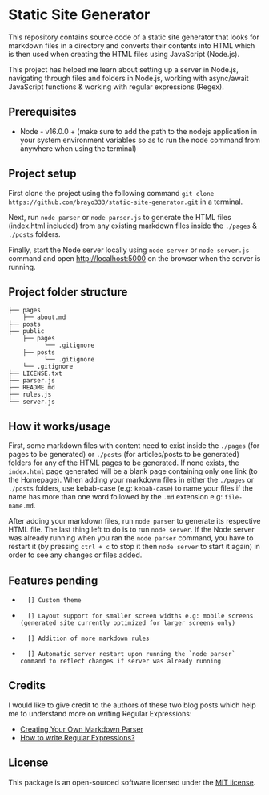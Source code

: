 # Static Site Generator

This repository contains source code of a static site generator that looks for markdown files in a directory and converts their contents into HTML which is then used when creating the HTML files using JavaScript (Node.js).

This project has helped me learn about setting up a server in Node.js, navigating through files and folders in Node.js, working with async/await JavaScript functions & working with regular expressions (Regex).

## Prerequisites
+ Node - v16.0.0 + (make sure to add the path to the nodejs application in your system environment variables so as to run the node command from anywhere when using the terminal)

## Project setup
First clone the project using the following command `git clone https://github.com/brayo333/static-site-generator.git` in a terminal.

Next, run `node parser` or `node parser.js` to generate the HTML files (index.html included) from any existing markdown files inside the `./pages` & `./posts` folders.

Finally, start the Node server locally using `node server` or `node server.js` command and open [http://localhost:5000](http://localhost:5000) on the browser when the server is running.

## Project folder structure
```
├── pages
	├── about.md
├── posts
├── public
	├── pages
          └── .gitignore
	├── posts
          └── .gitignore
	└── .gitignore
├── LICENSE.txt
├── parser.js
├── README.md
├── rules.js
└── server.js
```

## How it works/usage
First, some markdown files with content need to exist inside the `./pages` (for pages to be generated) or `./posts` (for articles/posts to be generated) folders for any of the HTML pages to be generated. If none exists, the `index.html` page generated will be a blank page containing only one link (to the Homepage). When adding your markdown files in either the `./pages` or `./posts` folders, use kebab-case (e.g: `kebab-case`) to name your files if the name has more than one word followed by the `.md` extension e.g: `file-name.md`.

After adding your markdown files, run `node parser` to generate its respective HTML file. The last thing left to do is to run `node server`. If the Node server was already running when you ran the `node parser` command, you have to restart it (by pressing `ctrl + c` to stop it then `node server` to start it again) in order to see any changes or files added.

## Features pending
-       [] Custom theme
-       [] Layout support for smaller screen widths e.g: mobile screens (generated site currently optimized for larger screens only)
-       [] Addition of more markdown rules
-       [] Automatic server restart upon running the `node parser` command to reflect changes if server was already running

## Credits
I would like to give credit to the authors of these two blog posts which help me to understand more on writing Regular Expressions:
+ [Creating Your Own Markdown Parser](https://betterprogramming.pub/create-your-own-markdown-parser-bffb392a06db)
+ [How to write Regular Expressions?](https://www.geeksforgeeks.org/write-regular-expressions/)

## License

This package is an open-sourced software licensed under the [MIT license](LICENSE.txt).